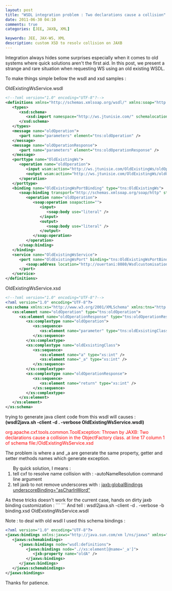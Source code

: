 ```yaml
---
layout: post
title: "WSDL integration problem : Two declarations cause a collision"
date: 2011-06-30 04:10
comments: true
categories: [JEE, JAXB, XML]

keywords: JEE, JAX-WS, XML
description: custom XSD to resolv collision on JAXB
---
```

Integration always hides some surprises especially when it comes to old systems where quick solutions aren't the first aid.
In this post, we present a strange and rare situation when requesting WS using an old existing WSDL.
<!-- more -->
To make things simple bellow the wsdl and xsd samples :

OldExistingWsService.wsdl
```xml
<!--?xml version="1.0" encoding="UTF-8"?-->
<definitions xmlns="http://schemas.xmlsoap.org/wsdl/" xmlns:soap="http://schemas.xmlsoap.org/wsdl/soap/" xmlns:tns="http://ws.jtunisie.com/" xmlns:wsam="http://www.w3.org/2007/05/addressing/metadata" xmlns:wsp="http://www.w3.org/ns/ws-policy" xmlns:wsp1_2="http://schemas.xmlsoap.org/ws/2004/09/policy" xmlns:wsu="http://docs.oasis-open.org/wss/2004/01/oasis-200401-wss-wssecurity-utility-1.0.xsd" xmlns:xsd="http://www.w3.org/2001/XMLSchema" targetnamespace="http://ws.jtunisie.com/" name="OldExistingWsService">
   <types>
      <xsd:schema>
         <xsd:import namespace="http://ws.jtunisie.com/" schemalocation="./OldExistingWsService.xsd" />
      </xsd:schema>
   </types>
   <message name="oldOperation">
      <part name="parameters" element="tns:oldOperation" />
   </message>
   <message name="oldOperationResponse">
      <part name="parameters" element="tns:oldOperationResponse" />
   </message>
   <porttype name="OldExistingWs">
      <operation name="oldOperation">
         <input wsam:action="http://ws.jtunisie.com/OldExistingWs/oldOperationRequest" message="tns:oldOperation" />
         <output wsam:action="http://ws.jtunisie.com/OldExistingWs/oldOperationResponse" message="tns:oldOperationResponse" />
      </operation>
   </porttype>
   <binding name="OldExistingWsPortBinding" type="tns:OldExistingWs">
      <soap:binding transport="http://schemas.xmlsoap.org/soap/http" style="document">
         <operation name="oldOperation">
            <soap:operation soapaction="">
               <input>
                  <soap:body use="literal" />
               </input>
               <output>
                  <soap:body use="literal" />
               </output>
            </soap:operation>
         </operation>
      </soap:binding>
   </binding>
   <service name="OldExistingWsService">
      <port name="OldExistingWsPort" binding="tns:OldExistingWsPortBinding">
         <soap:address location="http://ouertani:8080/Wsdlcustomisation/OldExistingWsService" />
      </port>
   </service>
</definitions>
```
OldExistingWsService.xsd
```xml
<!--?xml version="1.0" encoding="UTF-8"?-->
<?xml version="1.0" encoding="UTF-8"?>
<xs:schema xmlns:xs="http://www.w3.org/2001/XMLSchema" xmlns:tns="http://ws.jtunisie.com/" version="1.0" targetnamespace="http://ws.jtunisie.com/">
   <xs:element name="oldOperation" type="tns:oldOperation">
      <xs:element name="oldOperationResponse" type="tns:oldOperationResponse">
         <xs:complextype name="oldOperation">
            <xs:sequence>
               <xs:element name="parameter" type="tns:oldExsistingClass" minoccurs="0" />
            </xs:sequence>
         </xs:complextype>
         <xs:complextype name="oldExsistingClass">
            <xs:sequence>
               <xs:element name="a" type="xs:int" />
               <xs:element name="_a" type="xs:int" />
            </xs:sequence>
         </xs:complextype>
         <xs:complextype name="oldOperationResponse">
            <xs:sequence>
               <xs:element name="return" type="xs:int" />
            </xs:sequence>
         </xs:complextype>
      </xs:element>
   </xs:element>
</xs:schema>
```
trying to generate java client code from this wsdl will causes : <b>(wsdl2java.sh -client -d . -verbose OldExistingWsService.wsdl)</b>
<p style="color:red;">
org.apache.cxf.tools.common.ToolException: Thrown by JAXB: Two declarations cause a collision in the ObjectFactory class. at line 17 column 1 of schema file:/OldExistingWsService.xsd
</p>
The problem is where a and _a are generate the same property, getter and setter methods names which generate exception.
<ol>By quick solution, I means :
<li>tell cxf to resolve name collision with : -autoNameResolution command line argument</li>
<li>tell jaxb to not remove underscores with : <a href="http://stackoverflow.com/questions/2163719/tell-jaxb-to-not-remove-underscores">jaxb:globalBindings underscoreBinding="asCharInWord"</a></li>
</ol>
As these tricks doesn't work for the current case, hands on dirty jaxb binding customization :
```
<jxb:bindings version="2.0" xmlns:jxb="http://java.sun.com/xml/ns/jaxb" xmlns:xs="http://www.w3.org/2001/XMLSchema">
  <jxb:bindings schemalocation="file:OldExistingWsService.xsd" node="/xs:schema">
 	<jxb:bindings node=".//xs:element[@name='_a']">
     <jxb:property name="oldA"></jxb:property>
    </jxb:bindings>
 </jxb:bindings>
</jxb:bindings>
```
And tell :
wsdl2java.sh -client -d . -verbose -b binding.xsd OldExistingWsService.wsdl


Note : to deal with old wsdl I used this schema bindings :
```xml
<?xml version="1.0" encoding="UTF-8"?>
<jaxws:bindings xmlns:jaxws="http://java.sun.com/xm l/ns/jaxws" xmlns="http://java.sun.com/xml/ns/jaxws" xmlns:jxb="http://java.sun.com/xml/ns/jaxb" xmlns:tns1="VOLARISWS" xmlns:wsdl="http://schemas.xmlsoap.org/wsdl/" xmlns:xs="http://www.w3.org/2001/XMLSchema" wsdllocation="test.wsdl">
   <jaxws:schemabindings>
      <jaxws:bindings node="wsdl:definitions">
         <jaxws:bindings node=".//xs:element[@name='_a']">
            <jxb:property name="oldA" />
         </jaxws:bindings>
      </jaxws:bindings>
   </jaxws:schemabindings>
</jaxws:bindings>
```
Thanks for patience.
